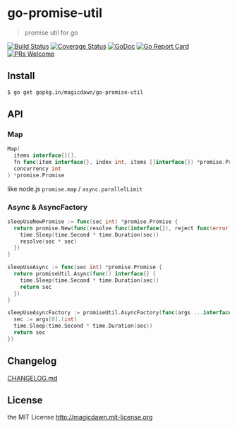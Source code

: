 # go-promise-util

> promise util for go

[![Build Status](https://img.shields.io/travis/magicdawn/go-promise-util.svg?style=flat-square)](https://travis-ci.org/magicdawn/go-promise-util)
[![Coverage Status](https://img.shields.io/codecov/c/github/magicdawn/go-promise-util.svg?style=flat-square)](https://codecov.io/gh/magicdawn/go-promise-util)
[![GoDoc](https://godoc.org/github.com/magicdawn/go-promise-util?status.svg)](https://godoc.org/github.com/magicdawn/go-promise-util)
[![Go Report Card](https://goreportcard.com/badge/github.com/magicdawn/go-promise-util)](https://goreportcard.com/report/github.com/magicdawn/go-promise-util)
[![PRs Welcome](https://img.shields.io/badge/PRs-welcome-brightgreen.svg)](http://makeapullrequest.com)

## Install

```sh
$ go get gopkg.in/magicdawn/go-promise-util
```

## API

### Map

```go
Map(
  items interface{}[],
  fn func(item interface{}, index int, items []interface{}) *promise.Promise,
  concurrency int
) *promise.Promise
```

like node.js `promise.map` / `async.parallelLimit`

### Async & AsyncFactory

```go
sleepUseNewPromise := func(sec int) *promise.Promise {
  return promise.New(func(resolve func(interface{}), reject func(error)) {
    time.Sleep(time.Second * time.Duration(sec))
    resolve(sec * sec)
  })
}

sleepUseAsync := func(sec int) *promise.Promise {
  return promiseUtil.Async(func() interface{} {
    time.Sleep(time.Second * time.Duration(sec))
    return sec
  })
}

sleepUseAsyncFactory := promiseUtil.AsyncFactory(func(args ...interface{}) interface{} {
  sec := args[0].(int)
  time.Sleep(time.Second * time.Duration(sec))
  return sec
})
```

## Changelog

[CHANGELOG.md](CHANGELOG.md)

## License

the MIT License http://magicdawn.mit-license.org
